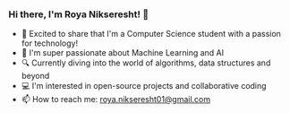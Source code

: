 ### Hi there, I'm Roya Nikseresht! 👋

- 🔭 Excited to share that I'm a Computer Science student with a passion for technology! 
- 🌱 I'm super passionate about Machine Learning and AI
- 🔍 Currently diving into the world of algorithms, data structures and beyond
- 💻 I'm interested in open-source projects and collaborative coding
- 📫 How to reach me: roya.nikseresht01@gmail.com


<!---
royanikseresht/royanikseresht is a ✨ special ✨ repository because its `README.md` (this file) appears on your GitHub profile.
You can click the Preview link to take a look at your changes.
--->
